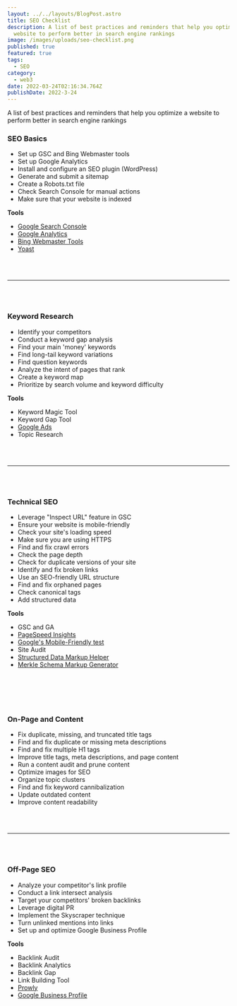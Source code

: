 ```yaml
---
layout: ../../layouts/BlogPost.astro
title: SEO Checklist
description: A list of best practices and reminders that help you optimize a
  website to perform better in search engine rankings
image: /images/uploads/seo-checklist.png
published: true
featured: true
tags:
  - SEO
category:
  - web3
date: 2022-03-24T02:16:34.764Z
publishDate: 2022-3-24
---
```

A list of best practices and reminders that help you optimize a website to perform better in search engine rankings



### **SEO Basics**

- Set up GSC and Bing Webmaster tools
- Set up Google Analytics
- Install and configure an SEO plugin (WordPress)
- Generate and submit a sitemap
- Create a Robots.txt file
- Check Search Console for manual actions
- Make sure that your website is indexed

**Tools**

- [Google Search Console](https://search.google.com/search-console/about)
- [Google Analytics](https://analytics.google.com/)
- [Bing Webmaster Tools](https://www.bing.com/webmaster/tools)
- [Yoast](https://yoast.com/)


<br/><br/><hr/><br/><br/>

### **Keyword Research**

- Identify your competitors
- Conduct a keyword gap analysis
- Find your main 'money' keywords
- Find long-tail keyword variations
- Find question keywords
- Analyze the intent of pages that rank
- Create a keyword map
- Prioritize by search volume and keyword difficulty

**Tools**

- Keyword Magic Tool
- Keyword Gap Tool
- [Google Ads](https://ads.google.com/home/)
- Topic Research

<br/><br/><hr/><br/><br/>

### **Technical SEO**

- Leverage "Inspect URL" feature in GSC
- Ensure your website is mobile-friendly
- Check your site's loading speed
- Make sure you are using HTTPS
- Find and fix crawl errors
- Check the page depth
- Check for duplicate versions of your site
- Identify and fix broken links
- Use an SEO-friendly URL structure
- Find and fix orphaned pages
- Check canonical tags
- Add structured data

**Tools**

- GSC and GA
- [PageSpeed Insights](https://pagespeed.web.dev/)
- [Google's Mobile-Friendly test](https://search.google.com/test/mobile-friendly)
- Site Audit
- [Structured Data Markup Helper](https://support.google.com/webmasters/answer/3069489?hl=en)
- [Merkle Schema Markup Generator](https://technicalseo.com/tools/schema-markup-generator/)

<br/><br/><br/><br/>

### **On-Page and Content**

- Fix duplicate, missing, and truncated title tags
- Find and fix duplicate or missing meta descriptions
- Find and fix multiple H1 tags
- Improve title tags, meta descriptions, and page content
- Run a content audit and prune content
- Optimize images for SEO
- Organize topic clusters
- Find and fix keyword cannibalization
- Update outdated content
- Improve content readability


<br/><br/><hr/><br/><br/>


### **Off-Page SEO**

- Analyze your competitor's link profile
- Conduct a link intersect analysis
- Target your competitors' broken backlinks
- Leverage digital PR
- Implement the Skyscraper technique
- Turn unlinked mentions into links
- Set up and optimize Google Business Profile

**Tools**

- Backlink Audit
- Backlink Analytics
- Backlink Gap
- Link Building Tool
- [Prowly](https://prowly.com/)
- [Google Business Profile](https://www.google.com/business/)

